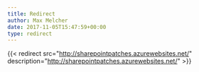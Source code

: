 ```yaml
---
title: Redirect
author: Max Melcher
date: 2017-11-05T15:47:59+00:00
type: redirect
---
```

{{< redirect src="http://sharepointpatches.azurewebsites.net/" description="http://sharepointpatches.azurewebsites.net/" >}}
